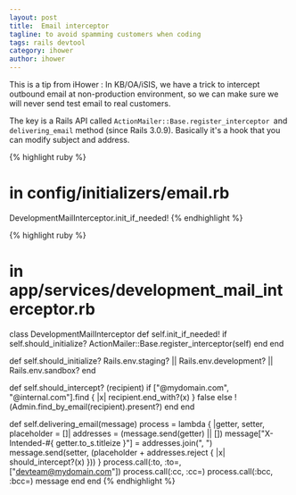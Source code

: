 ```yaml
---
layout: post
title:  Email interceptor
tagline: to avoid spamming customers when coding
tags: rails devtool
category: ihower
author: ihower
---
```

This is a tip from iHower : In KB/OA/iSIS, we have a trick to intercept outbound email at non-production environment, so we can make sure we will never send test email to real customers.

The key is a Rails API called `ActionMailer::Base.register_interceptor `and `delivering_email` method (since Rails 3.0.9). Basically it's a hook that you can modify subject and address.

{% highlight ruby %}
# in config/initializers/email.rb
DevelopmentMailInterceptor.init_if_needed!
{% endhighlight %}

{% highlight ruby %}
# in app/services/development_mail_interceptor.rb
class DevelopmentMailInterceptor
  def self.init_if_needed!
    if self.should_initialize?
      ActionMailer::Base.register_interceptor(self)
    end
  end

  def self.should_initialize?
    Rails.env.staging? || Rails.env.development? || Rails.env.sandbox?
  end

  def self.should_intercept? (recipient)
    if ["@mydomain.com", "@internal.com"].find { |x| recipient.end_with?(x) }
      false
    else
      !(Admin.find_by_email(recipient).present?)
    end
  end

  def self.delivering_email(message)
    process = lambda { |getter, setter, placeholder = []|
      addresses = (message.send(getter) || [])
      message["X-Intended-#{ getter.to_s.titleize }"] = addresses.join(", ")
      message.send(setter, (placeholder + addresses.reject { |x| should_intercept?(x) }))
    }
    process.call(:to, :to=, ["devteam@mydomain.com"])
    process.call(:cc, :cc=)
    process.call(:bcc, :bcc=)
    message
  end
end
{% endhighlight %}
